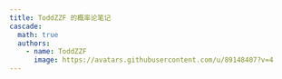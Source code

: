 ```yaml
---
title: ToddZZF 的概率论笔记
cascade:
  math: true
  authors:
    - name: ToddZZF
      image: https://avatars.githubusercontent.com/u/89148407?v=4
---
```


